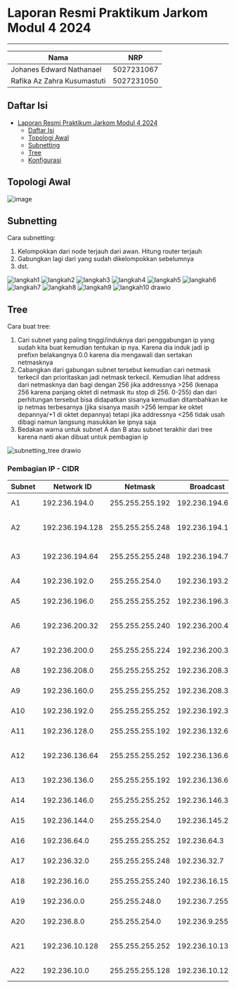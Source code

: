 # Laporan Resmi Praktikum Jarkom Modul 4 2024

---
|Nama  | NRP |
|--|--|
| Johanes Edward Nathanael | 5027231067 |
| Rafika Az Zahra Kusumastuti | 5027231050 |

## Daftar Isi
- [Laporan Resmi Praktikum Jarkom Modul 4 2024](#laporan-resmi-praktikum-jarkom-modul-4-2024)
	- [Daftar Isi](#daftar-isi)
	- [Topologi Awal](#topologi-awal)
  - [Subnetting](#subnetting)
  - [Tree](#tree)
  - [Konfigurasi](#konfigurasi)

## Topologi Awal
![image](https://github.com/user-attachments/assets/beeccafd-3ac4-4727-a1a6-585a333041e6)

## Subnetting
Cara subnetting:
1. Kelompokkan dari node terjauh dari awan. Hitung router terjauh
2. Gabungkan lagi dari yang sudah dikelompokkan sebelumnya
3. dst.

![langkah1](https://github.com/user-attachments/assets/ff50c0c3-1287-4a8a-b0a4-a271e4e259d9)
![langkah2](https://github.com/user-attachments/assets/759528f4-41d5-4683-897d-771b85296bd9)
![langkah3](https://github.com/user-attachments/assets/6409a3ea-0cd3-487a-a381-f87529d638cf)
![langkah4](https://github.com/user-attachments/assets/994fb5c0-0d65-4e3f-94d1-b48b41c0fb00)
![langkah5](https://github.com/user-attachments/assets/193f2672-99b4-4705-98cd-071f803ed5db)
![langkah6](https://github.com/user-attachments/assets/b5678851-4f7b-47e4-a412-322afaf8b364)
![langkah7](https://github.com/user-attachments/assets/eb5dadb6-50a7-47aa-83cc-cf332a49f032)
![langkah8](https://github.com/user-attachments/assets/b068a89b-d249-4f3a-b8fb-e1a4f482acfa)
![langkah9](https://github.com/user-attachments/assets/6539a14e-7b86-4cc3-b493-d1e14249c26e)
![langkah10 drawio](https://github.com/user-attachments/assets/befa40a9-0139-43d1-bee3-4694c9524ab9)

## Tree
Cara buat tree:
1. Cari subnet yang paling tinggi/induknya dari penggabungan ip yang sudah kita buat kemudian tentukan ip nya. Karena dia induk jadi ip prefixn belakangnya 0.0 karena dia mengawali dan sertakan netmasknya
2. Cabangkan dari gabungan subnet tersebut kemudian cari netmask terkecil dan prioritaskan jadi netmask terkecil. Kemudian lihat address dari netmasknya dan bagi dengan 256 jika addressnya >256 (kenapa 256 karena panjang oktet di netmask itu stop di 256. 0-255) dan dari perhitungan tersebut bisa didapatkan sisanya kemudian ditambahkan ke ip netmas terbesarnya (jika sisanya masih >256 lempar ke oktet depannya/+1 di oktet depannya) tetapi jika addressnya <256 tidak usah dibagi namun langsung masukkan ke ipnya saja
3. Bedakan warna untuk subnet A dan B atau subnet terakhir dari tree karena nanti akan dibuat untuk pembagian ip

![subnetting_tree drawio](https://github.com/user-attachments/assets/d4ad3f1e-7e06-48fa-ab67-6c7fbe958cfa)

### Pembagian IP - CIDR
| **Subnet** |  **Network ID**  |   **Netmask**   |   **Broadcast**  |           **Range IP**            |
|------------|------------------|-----------------|------------------|-----------------------------------|
|     A1     |   192.236.194.0  | 255.255.255.192 |  192.236.194.63  |  192.236.194.1 - 192.236.194.62   |
|     A2     |  192.236.194.128 | 255.255.255.248 |  192.236.194.135 | 192.236.194.129 - 192.236.194.134 |
|     A3     |   192.236.194.64 | 255.255.255.248 |  192.236.194.71  |  192.236.194.65 - 192.236.194.70  |
|     A4     |   192.236.192.0  |  255.255.254.0  |  192.236.193.255 |  192.236.192.1 - 192.236.193.254  |
|     A5     |   192.236.196.0  | 255.255.255.252 |  192.236.196.3   |  192.236.196.1 - 192.236.196.2    |
|     A6     |   192.236.200.32 | 255.255.255.240 |  192.236.200.47  |  192.236.200.33 - 192.236.200.46  |
|     A7     |   192.236.200.0  | 255.255.255.224 |  192.236.200.31  |  192.236.200.1 - 192.236.200.30   |
|     A8     |   192.236.208.0  | 255.255.255.252 |  192.236.208.3   |  192.236.208.1 - 192.236.208.2    |
|     A9     |   192.236.160.0  | 255.255.255.252 |  192.236.208.3   |  192.236.160.1 - 192.236.160.2    |
|     A10    |   192.236.192.0  | 255.255.255.252 |  192.236.192.3   |  192.236.192.1 - 192.236.192.2    |
|     A11    |   192.236.128.0  | 255.255.255.192 |  192.236.132.62  |  192.236.128.1 - 192.236.132.61   |
|     A12    |   192.236.136.64 | 255.255.255.252 |  192.236.136.67  |  192.236.136.65 - 192.236.136.66  |
|     A13    |   192.236.136.0  | 255.255.255.192 |  192.236.136.63  |  192.236.136.1 - 192.236.136.62   |
|     A14    |   192.236.146.0  | 255.255.255.252 |  192.236.146.3   |  192.236.146.1 - 192.236.146.2    |
|     A15    |   192.236.144.0  |  255.255.254.0  |  192.236.145.255 |  192.236.144.1 - 192.236.145.254  |
|     A16    |   192.236.64.0   | 255.255.255.252 |   192.236.64.3   |    192.236.64.1 - 192.236.64.2    |
|     A17    |   192.236.32.0   | 255.255.255.248 |   192.236.32.7   |    192.236.32.1 - 192.236.32.6    |
|     A18    |   192.236.16.0   | 255.255.255.240 |  192.236.16.15   |   192.236.16.1 - 192.236.16.14    |
|     A19    |    192.236.0.0   |  255.255.248.0  |  192.236.7.255   |    192.236.0.1 - 192.236.7.254    |
|     A20    |    192.236.8.0   |  255.255.254.0  |  192.236.9.255   |    192.236.8.1 - 192.236.9.254    |
|     A21    |   192.236.10.128 | 255.255.255.252 |  192.236.10.131  |  192.236.10.129 - 192.236.10.130  |
|     A22    |   192.236.10.0   | 255.255.255.128 |  192.236.10.127  |  192.236.10.1 - 192.236.10.126    |

